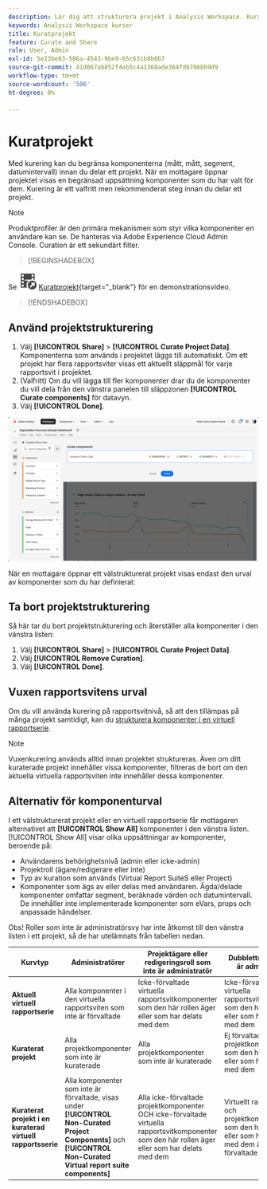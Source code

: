 ```yaml
---
description: Lär dig att strukturera projekt i Analysis Workspace. Kuration begränsar åtkomsten till komponenter innan du delar ett projekt.
keywords: Analysis Workspace kurser
title: Kuratprojekt
feature: Curate and Share
role: User, Admin
exl-id: 5e23be83-586a-4543-9be9-65c631b8b0b7
source-git-commit: 41d067ab852f4eb5c4a1368ade364fdb706bb9d9
workflow-type: tm+mt
source-wordcount: '506'
ht-degree: 0%

---
```


# Kuratprojekt

Med kurering kan du begränsa komponenterna (mått, mått, segment, datumintervall) innan du delar ett projekt. När en mottagare öppnar projektet visas en begränsad uppsättning komponenter som du har valt för dem. Kurering är ett valfritt men rekommenderat steg innan du delar ett projekt.

>[!NOTE]
> Produktprofiler är den primära mekanismen som styr vilka komponenter en användare kan se. De hanteras via Adobe Experience Cloud Admin Console. Curation är ett sekundärt filter.


>[!BEGINSHADEBOX]

Se ![VideoCheckedOut](/help/assets/icons/VideoCheckedOut.svg) [Kuratprojekt](https://video.tv.adobe.com/v/24711?quality=12&learn=on){target="_blank"} för en demonstrationsvideo.

>[!ENDSHADEBOX]


## Använd projektstrukturering

1. Välj **[!UICONTROL Share]** > **[!UICONTROL Curate Project Data]**.
Komponenterna som används i projektet läggs till automatiskt.
Om ett projekt har flera rapportsviter visas ett aktuellt släppmål för varje rapportsvit i projektet.
1. (Valfritt) Om du vill lägga till fler komponenter drar du de komponenter du vill dela från den vänstra panelen till släppzonen **[!UICONTROL Curate components]** för datavyn.
1. Välj **[!UICONTROL Done]**.


![](assets/curation-field.png)

När en mottagare öppnar ett välstrukturerat projekt visas endast den urval av komponenter som du har definierat:


## Ta bort projektstrukturering

Så här tar du bort projektstrukturering och återställer alla komponenter i den vänstra listen:

1. Välj **[!UICONTROL Share]** > **[!UICONTROL Curate Project Data]**.
1. Välj **[!UICONTROL Remove Curation]**.
1. Välj **[!UICONTROL Done]**.

## Vuxen rapportsvitens urval

Om du vill använda kurering på rapportsvitnivå, så att den tillämpas på många projekt samtidigt, kan du [strukturera komponenter i en virtuell rapportserie](https://experienceleague.adobe.com/sv/docs/analytics/components/virtual-report-suites/vrs-components).

>[!NOTE]
>
> Vuxenkurering används alltid innan projektet struktureras. Även om ditt kuraterade projekt innehåller vissa komponenter, filtreras de bort om den aktuella virtuella rapportsviten inte innehåller dessa komponenter.
> 

## Alternativ för komponenturval

I ett välstrukturerat projekt eller en virtuell rapportserie får mottagaren alternativet att **[!UICONTROL Show All]** komponenter i den vänstra listen. [!UICONTROL Show All] visar olika uppsättningar av komponenter, beroende på:

* Användarens behörighetsnivå (admin eller icke-admin)
* Projektroll (ägare/redigerare eller inte)
* Typ av kuration som används (Virtual Report SuiteS eller Project)
* Komponenter som ägs av eller delas med användaren. Ägda/delade komponenter omfattar segment, beräknade värden och datumintervall. De innehåller inte implementerade komponenter som eVars, props och anpassade händelser.

Obs! Roller som inte är administratörsvy har inte åtkomst till den vänstra listen i ett projekt, så de har utelämnats från tabellen nedan.

| Kurvtyp | Administratörer | Projektägare eller redigeringsroll som inte är administratör | Dubblettroll som inte är administratör |
|---|---|---|---|
| **Aktuell virtuell rapportserie** | Alla komponenter i den virtuella rapportsviten som inte är förvaltade | Icke-förvaltade virtuella rapportsvitkomponenter som den här rollen äger eller som har delats med dem | Icke-förvaltade virtuella rapportsvitkomponenter som den här rollen äger eller som har delats med dem |
| **Kuraterat projekt** | Alla projektkomponenter som inte är kuraterade | Alla projektkomponenter som inte är kuraterade | Ej förvaltade projektkomponenter som den här rollen äger eller som har delats med dem |
| **Kuraterat projekt i en kuraterad virtuell rapportsserie** | Alla komponenter som inte är förvaltade, visas under **[!UICONTROL Non-Curated Project Components]** och **[!UICONTROL Non-Curated Virtual report suite components]** | Alla icke-förvaltade projektkomponenter OCH icke-förvaltade virtuella rapportsvitkomponenter som den här rollen äger eller som har delats med dem | Virtuellt rapportpaket och projektkomponenter som den här rollen äger eller som har delats med dem är inte förvaltade |
